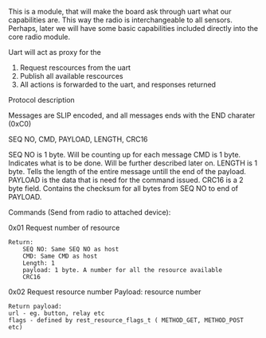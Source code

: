 This is a module, that will make the board ask through uart what our capabilities are. This way the radio is interchangeable to all sensors.
Perhaps, later we will have some basic capabilities included directly into the core radio module.

Uart will act as proxy for the 

1. Request rescources from the uart
2. Publish all available rescources 
3. All actions is forwarded to the uart, and responses returned 


Protocol description

Messages are SLIP encoded, and all messages ends with the END charater (0xC0)

SEQ NO, CMD, PAYLOAD, LENGTH, CRC16

SEQ NO is 1 byte. Will be counting up for each message
CMD is 1 byte. Indicates what is to be done. Will be further described later on.
LENGTH is 1 byte. Tells the length of the entire message untill the end of the payload.
PAYLOAD is the data that is need for the command issued.
CRC16 is a 2 byte field. Contains the checksum for all bytes from SEQ NO to end of PAYLOAD.

Commands (Send from radio to attached device):

0x01 Request number of resource
	
	Return:
		SEQ NO: Same SEQ NO as host
		CMD: Same CMD as host
		Length: 1
		payload: 1 byte. A number for all the resource available
		CRC16
		
0x02 Request resource number
	Payload: resource number
	
	Return payload:
	url - eg. button, relay etc
	flags - defined by rest_resource_flags_t ( METHOD_GET, METHOD_POST etc)
	
